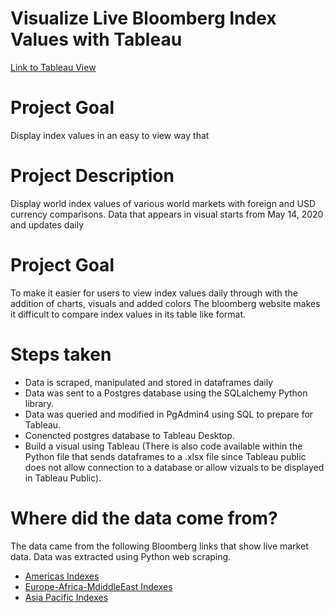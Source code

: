 # Visualize Live Bloomberg Index Values with Tableau

[Link to Tableau View](https://public.tableau.com/profile/juanp5926#!/vizhome/WorldIndexValues/Dashboard1)

# Project Goal
Display index values in an easy to view way that 

# Project Description
Display world index values of various world markets with foreign and USD currency comparisons. 
Data that appears in visual starts from May 14, 2020 and updates daily

# Project Goal
To make it easier for users to view index values daily through 
with the addition of charts, visuals and added colors 
The bloomberg website makes it difficult to compare index values in its table like format.

# Steps taken
  - Data is scraped, manipulated and stored in dataframes daily
  - Data was sent to a Postgres database using the SQLalchemy Python library. 
  - Data was queried and modified in PgAdmin4 using SQL to prepare for Tableau.
  - Conencted postgres database to Tableau Desktop.
  - Build a visual using Tableau
(There is also code available within the Python file that sends dataframes to a .xlsx file since Tableau public does not allow connection to a database or allow vizuals to be displayed in Tableau Public). 

# Where did the data come from? 

The data came from the following Bloomberg links that show live market data. 
Data was extracted using Python web scraping.
 - [Americas Indexes](https://www.bloomberg.com/markets/stocks/world-indexes/americas)
 - [Europe-Africa-MdiddleEast Indexes](https://www.bloomberg.com/markets/stocks/world-indexes/europe-africa-middle-east)
 - [Asia Pacific Indexes](https://www.bloomberg.com/markets/stocks/world-indexes/asia-pacific)



